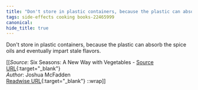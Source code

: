 ```yaml
---
title: "Don't store in plastic containers, because the plastic can absorb ..."
tags: side-effects cooking books-22465999
canonical: 
hide_title: true
---
```


Don't store in plastic containers, because the plastic can absorb the spice oils and eventually impart stale flavors.


[[_Source_: Six Seasons: A New Way with Vegetables - [Source URL](){:target="_blank"}<br>
_Author_: Joshua McFadden<br>
[Readwise URL](https://readwise.io/open/443828152){:target="_blank"}
::wrap]]